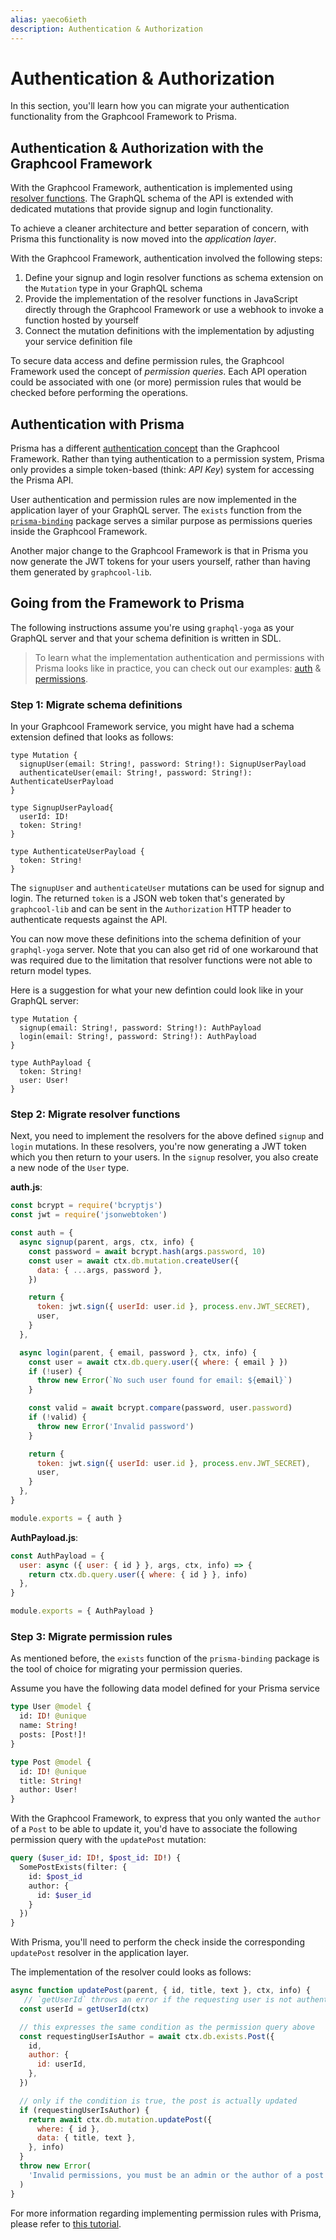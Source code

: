 ```yaml
---
alias: yaeco6ieth
description: Authentication & Authorization
---
```


# Authentication & Authorization

In this section, you'll learn how you can migrate your authentication functionality from the Graphcool Framework to Prisma.

## Authentication & Authorization with the Graphcool Framework

With the Graphcool Framework, authentication is implemented using [resolver functions](https://www.graph.cool/docs/reference/functions/resolvers-su6wu3yoo2). The GraphQL schema of the API is extended with dedicated mutations that provide signup and login functionality.

To achieve a cleaner architecture and better separation of concern, with Prisma this functionality is now moved into the _application layer_.

With the Graphcool Framework, authentication involved the following steps:

1. Define your signup and login resolver functions as schema extension on the `Mutation` type in your GraphQL schema
1. Provide the implementation of the resolver functions in JavaScript directly through the Graphcool Framework or use a webhook to invoke a function hosted by yourself
1. Connect the mutation definitions with the implementation by adjusting your service definition file

To secure data access and define permission rules, the Graphcool Framework used the concept of _permission queries_. Each API operation could be associated with one (or more) permission rules that would be checked before performing the operations.

## Authentication with Prisma

Prisma has a different [authentication concept](!alias-utee3eiquo#authentication) than the Graphcool Framework. Rather than tying authentication to a permission system, Prisma only provides a simple token-based (think: _API Key_) system for accessing the Prisma API.

User authentication and permission rules are now implemented in the application layer of your GraphQL server. The `exists` function from the [`prisma-binding`](!alias-gai5urai6u) package serves a similar purpose as permissions queries inside the Graphcool Framework.

Another major change to the Graphcool Framework is that in Prisma you now generate the JWT tokens for your users yourself, rather than having them generated by `graphcool-lib`.

## Going from the Framework to Prisma

The following instructions assume you're using `graphql-yoga` as your GraphQL server and that your schema definition is written in SDL.

> To learn what the implementation authentication and permissions with Prisma looks like in practice, you can check out our examples: [auth](https://github.com/graphcool/prisma/tree/master/examples/auth) & [permissions](https://github.com/graphcool/prisma/tree/master/examples/permissions).

### Step 1: Migrate schema definitions

In your Graphcool Framework service, you might have had a schema extension defined that looks as follows:

```grapqhl
type Mutation {
  signupUser(email: String!, password: String!): SignupUserPayload
  authenticateUser(email: String!, password: String!): AuthenticateUserPayload
}

type SignupUserPayload{
  userId: ID!
  token: String!
}

type AuthenticateUserPayload {
  token: String!
}
```

The `signupUser` and `authenticateUser` mutations can be used for signup and login. The returned `token` is a JSON web token that's generated by `graphcool-lib` and can be sent in the `Authorization` HTTP header to authenticate requests against the API.

You can now move these definitions into the schema definition of your `graphql-yoga` server. Note that you can also get rid of one workaround that was required due to the limitation that resolver functions were not able to return model types.

Here is a suggestion for what your new defintion could look like in your GraphQL server:

```grapqhl
type Mutation {
  signup(email: String!, password: String!): AuthPayload
  login(email: String!, password: String!): AuthPayload
}

type AuthPayload {
  token: String!
  user: User!
}
```

### Step 2: Migrate resolver functions

Next, you need to implement the resolvers for the above defined `signup` and `login` mutations. In these resolvers, you're now generating a JWT token which you then return to your users. In the `signup` resolver, you also create a new node of the `User` type.

**auth.js**:

```js
const bcrypt = require('bcryptjs')
const jwt = require('jsonwebtoken')

const auth = {
  async signup(parent, args, ctx, info) {
    const password = await bcrypt.hash(args.password, 10)
    const user = await ctx.db.mutation.createUser({
      data: { ...args, password },
    })

    return {
      token: jwt.sign({ userId: user.id }, process.env.JWT_SECRET),
      user,
    }
  },

  async login(parent, { email, password }, ctx, info) {
    const user = await ctx.db.query.user({ where: { email } })
    if (!user) {
      throw new Error(`No such user found for email: ${email}`)
    }

    const valid = await bcrypt.compare(password, user.password)
    if (!valid) {
      throw new Error('Invalid password')
    }

    return {
      token: jwt.sign({ userId: user.id }, process.env.JWT_SECRET),
      user,
    }
  },
}

module.exports = { auth }
```

**AuthPayload.js**:

```js
const AuthPayload = {
  user: async ({ user: { id } }, args, ctx, info) => {
    return ctx.db.query.user({ where: { id } }, info)
  },
}

module.exports = { AuthPayload }
```

### Step 3: Migrate permission rules

As mentioned before, the `exists` function of the `prisma-binding` package is the tool of choice for migrating your permission queries.

Assume you have the following data model defined for your Prisma service

```graphql
type User @model {
  id: ID! @unique
  name: String!
  posts: [Post!]!
}

type Post @model {
  id: ID! @unique
  title: String!
  author: User!
}
```

With the Graphcool Framework, to express that you only wanted the `author` of a `Post` to be able to update it, you'd have to associate the following permission query with the `updatePost` mutation:

```graphql
query ($user_id: ID!, $post_id: ID!) {
  SomePostExists(filter: {
    id: $post_id
    author: {
      id: $user_id
    }
  })
}
```

With Prisma, you'll need to perform the check inside the corresponding `updatePost` resolver in the application layer.

The implementation of the resolver could looks as follows:

```js
async function updatePost(parent, { id, title, text }, ctx, info) {
   // `getUserId` throws an error if the requesting user is not authenticated
  const userId = getUserId(ctx)

  // this expresses the same condition as the permission query above
  const requestingUserIsAuthor = await ctx.db.exists.Post({
    id,
    author: {
      id: userId,
    },
  })

  // only if the condition is true, the post is actually updated
  if (requestingUserIsAuthor) {
    return await ctx.db.mutation.updatePost({
      where: { id },
      data: { title, text },
    }, info)
  }
  throw new Error(
    'Invalid permissions, you must be an admin or the author of a post to update it',
  )
}
```

For more information regarding implementing permission rules with Prisma, please refer to [this tutorial](!alias-thohp1zaih).
